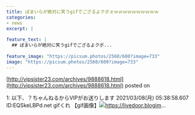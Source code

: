 ```yaml
---
title: ぽまいらが絶対に笑うgifでござるよクポォｗｗｗｗｗｗｗｗｗｗ
categories:
- news
excerpt: |
  
feature_text: |
  ## ぽまいらが絶対に笑うgifでござるよクポ...
  
feature_image: "https://picsum.photos/2560/600?image=733"
image: "https://picsum.photos/2560/600?image=733"
---
```


[http://vipsister23.com/archives/9888618.html](http://vipsister23.com/archives/9888618.html)
posted on 

<!--more-->

1: 以下、？ちゃんねるからVIPがお送りします 2021/03/08(月) 05:38:58.607 ID:EQSkeLBPd.net gifくれ 【gif画像】![](https://livedoor.blogimg.jp/vipsister23/imgs/9/d/9d4f4240.gifhttps://livedoor.blogimg.jp/vipsister23/imgs/c/b/cb5734d7.gif)https://livedoor.blogim...
